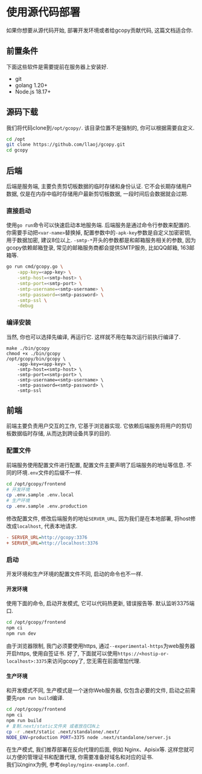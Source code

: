 # 使用源代码部署
如果你想要从源代码开始, 部署开发环境或者给gcopy贡献代码, 这篇文档适合你.

## 前置条件
下面这些软件是需要提前在服务器上安装好.

- git
- golang 1.20+
- Node.js 18.17+

## 源码下载
我们将代码clone到`/opt/gcopy/`. 该目录位置不是强制的, 你可以根据需要自定义.

```bash
cd /opt
git clone https://github.com/llaoj/gcopy.git
cd gcopy
```

## 后端
后端是服务端, 主要负责剪切板数据的临时存储和身份认证. 它不会长期存储用户数据, 仅是在内存中临时存储用户最新剪切板数据, 一段时间后会数据就会过期.

### 直接启动
使用`go run`命令可以快速启动本地服务端. 后端服务是通过命令行参数来配置的. 
你需要手动把`<var-name>`替换掉, 配置参数中的`-apk-key`参数是自定义加密密钥, 用于数据加密, 建议8位以上. 
`-smtp-*`开头的参数都是和邮箱服务相关的参数, 因为gcopy依赖邮箱登录, 常见的邮箱服务商都会提供SMTP服务, 比如QQ邮箱, 163邮箱等.

```bash
go run cmd/gcopy.go \
    -app-key=<app-key> \
    -smtp-host=<smtp-host> \
    -smtp-port=<smtp-port> \
    -smtp-username=<smtp-username> \
    -smtp-password=<smtp-password> \
    -smtp-ssl \
    -debug
```

### 编译安装
当然, 你也可以选择先编译, 再运行它. 这样就不用在每次运行前执行编译了.

```shell
make ./bin/gcopy
chmod +x ./bin/gcopy
/opt/gcopy/bin/gcopy \
    -app-key=<app-key> \
    -smtp-host=<smtp-host> \
    -smtp-port=<smtp-port> \
    -smtp-username=<smtp-username> \
    -smtp-password=<smtp-password> \
    -smtp-ssl
```

## 前端
前端主要负责用户交互的工作, 它基于浏览器实现. 它依赖后端服务将用户的剪切板数据临时存储, 从而达到跨设备共享的目的.

### 配置文件
前端服务使用配置文件进行配置, 配置文件主要声明了后端服务的地址等信息. 不同的环境`.env`文件的后缀不一样.

```bash
cd /opt/gcopy/frontend
# 开发环境
cp .env.sample .env.local
# 生产环境
cp .env.sample .env.production
```

修改配置文件, 修改后端服务的地址`SERVER_URL`, 因为我们是在本地部署, 将host修改成`localhost`, 代表本地请求. 

```ini
- SERVER_URL=http://gcopy:3376
+ SERVER_URL=http://localhost:3376
```

### 启动
开发环境和生产环境的配置文件不同, 启动的命令也不一样.

#### 开发环境
使用下面的命令, 启动开发模式, 它可以代码热更新, 错误报告等. 默认监听3375端口.

```bash
cd /opt/gcopy/frontend
npm ci
npm run dev
```

由于浏览器限制, 我门必须要使用https, 通过`--experimental-https`为web服务器开启https, 使用自签证书.
好了, 下面就可以使用`https://<hostip-or-localhost>:3375`来访问gcopy了, 您无需在前面增加代理.

#### 生产环境
和开发模式不同, 生产模式是一个迷你Web服务器, 仅包含必要的文件, 启动之前需要先`npm run build`编译.

```bash
cd /opt/gcopy/frontend
npm ci
npm run build
# 复制.next/static文件夹 或者放在CDN上
cp -r .next/static .next/standalone/.next/
NODE_ENV=production PORT=3375 node .next/standalone/server.js
```

在生产模式, 我们推荐部署在反向代理的后面, 例如 Nginx、Apisix等. 这样您就可以方便的管理证书和配置代理, 你需要准备好域名和对应的证书.  
我们以nginx为例, 参考`deploy/nginx-example.conf`.
